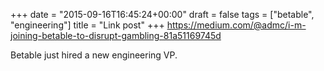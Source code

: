 +++
date = "2015-09-16T16:45:24+00:00"
draft = false
tags = ["betable", "engineering"]
title = "Link post"
+++
https://medium.com/@admc/i-m-joining-betable-to-disrupt-gambling-81a51169745d

Betable just hired a new engineering VP.
